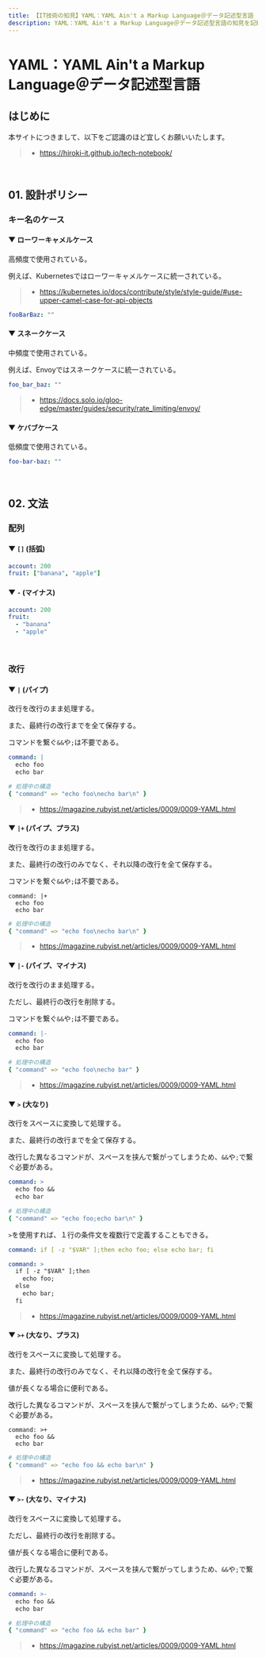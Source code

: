 ```yaml
---
title: 【IT技術の知見】YAML：YAML Ain't a Markup Language＠データ記述型言語
description: YAML：YAML Ain't a Markup Language＠データ記述型言語の知見を記録しています。
---
```


# YAML：YAML Ain't a Markup Language＠データ記述型言語

## はじめに

本サイトにつきまして、以下をご認識のほど宜しくお願いいたします。

> - https://hiroki-it.github.io/tech-notebook/

<br>

## 01. 設計ポリシー

### キー名のケース

#### ▼ ローワーキャメルケース

高頻度で使用されている。

例えば、Kubernetesではローワーキャメルケースに統一されている。

> - https://kubernetes.io/docs/contribute/style/style-guide/#use-upper-camel-case-for-api-objects

```yaml
fooBarBaz: ""
```

#### ▼ スネークケース

中頻度で使用されている。

例えば、Envoyではスネークケースに統一されている。

```yaml
foo_bar_baz: ""
```

> - https://docs.solo.io/gloo-edge/master/guides/security/rate_limiting/envoy/

#### ▼ ケバブケース

低頻度で使用されている。

```yaml
foo-bar-baz: ""
```

<br>

## 02. 文法

### 配列

#### ▼ `[]` (括弧)

```yaml
account: 200
fruit: ["banana", "apple"]
```

#### ▼ `-` (マイナス)

```yaml
account: 200
fruit:
  - "banana"
  - "apple"
```

<br>

### 改行

#### ▼ `|` (パイプ)

改行を改行のまま処理する。

また、最終行の改行までを全て保存する。

コマンドを繋ぐ`&&`や`;`は不要である。

```yaml
command: |
  echo foo
  echo bar
```

```yaml
# 処理中の構造
{ "command" => "echo foo\necho bar\n" }
```

> - https://magazine.rubyist.net/articles/0009/0009-YAML.html

#### ▼ `|+` (パイプ、プラス)

改行を改行のまま処理する。

また、最終行の改行のみでなく、それ以降の改行を全て保存する。

コマンドを繋ぐ`&&`や`;`は不要である。

```
command: |+
  echo foo
  echo bar
```

```yaml
# 処理中の構造
{ "command" => "echo foo\necho bar\n" }
```

> - https://magazine.rubyist.net/articles/0009/0009-YAML.html

#### ▼ `|-` (パイプ、マイナス)

改行を改行のまま処理する。

ただし、最終行の改行を削除する。

コマンドを繋ぐ`&&`や`;`は不要である。

```yaml
command: |-
  echo foo
  echo bar
```

```yaml
# 処理中の構造
{ "command" => "echo foo\necho bar" }
```

> - https://magazine.rubyist.net/articles/0009/0009-YAML.html

#### ▼ `>` (大なり)

改行をスペースに変換して処理する。

また、最終行の改行までを全て保存する。

改行した異なるコマンドが、スペースを挟んで繋がってしまうため、`&&`や`;`で繋ぐ必要がある。

```yaml
command: >
  echo foo &&
  echo bar
```

```yaml
# 処理中の構造
{ "command" => "echo foo;echo bar\n" }
```

`>`を使用すれば、１行の条件文を複数行で定義することもできる。

```yaml
command: if [ -z "$VAR" ];then echo foo; else echo bar; fi
```

```yaml
command: >
  if [ -z "$VAR" ];then
    echo foo;
  else
    echo bar;
  fi
```

> - https://magazine.rubyist.net/articles/0009/0009-YAML.html

#### ▼ `>+` (大なり、プラス)

改行をスペースに変換して処理する。

また、最終行の改行のみでなく、それ以降の改行を全て保存する。

値が長くなる場合に便利である。

改行した異なるコマンドが、スペースを挟んで繋がってしまうため、`&&`や`;`で繋ぐ必要がある。

```
command: >+
  echo foo &&
  echo bar
```

```yaml
# 処理中の構造
{ "command" => "echo foo && echo bar\n" }
```

> - https://magazine.rubyist.net/articles/0009/0009-YAML.html

#### ▼ `>-` (大なり、マイナス)

改行をスペースに変換して処理する。

ただし、最終行の改行を削除する。

値が長くなる場合に便利である。

改行した異なるコマンドが、スペースを挟んで繋がってしまうため、`&&`や`;`で繋ぐ必要がある。

```yaml
command: >-
  echo foo &&
  echo bar
```

```yaml
# 処理中の構造
{ "command" => "echo foo && echo bar" }
```

> - https://magazine.rubyist.net/articles/0009/0009-YAML.html

<br>
